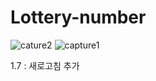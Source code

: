 # Lottery-number
![cature2](https://user-images.githubusercontent.com/87749498/148337736-361de5fa-6477-41c6-89f7-4705020c0e48.JPG)
![capture1](https://user-images.githubusercontent.com/87749498/148337742-15a9612b-efad-4a9a-ba70-b399bd69f91a.JPG)

1.7 : 새로고침 추가
